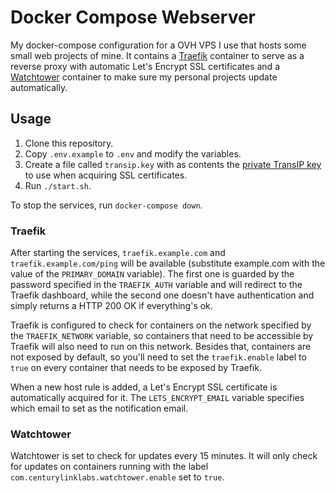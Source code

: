 # Docker Compose Webserver

My docker-compose configuration for a OVH VPS I use that hosts some small web projects of mine. It contains a [Traefik](https://traefik.io/) container to serve as a reverse proxy with automatic Let's Encrypt SSL certificates and a [Watchtower](https://github.com/v2tec/watchtower) container to make sure my personal projects update automatically.

## Usage

1. Clone this repository.
2. Copy `.env.example` to `.env` and modify the variables.
3. Create a file called `transip.key` with as contents the [private TransIP key](https://www.transip.nl/cp/account/api/) to use when acquiring SSL certificates.
4. Run `./start.sh`.

To stop the services, run `docker-compose down`.

### Traefik

After starting the services, `traefik.example.com` and `traefik.example.com/ping` will be available (substitute example.com with the value of the `PRIMARY_DOMAIN` variable). The first one is guarded by the password specified in the `TRAEFIK_AUTH` variable and will redirect to the Traefik dashboard, while the second one doesn't have authentication and simply returns a HTTP 200 OK if everything's ok.

Traefik is configured to check for containers on the network specified by the `TRAEFIK_NETWORK` variable, so containers that need to be accessible by Traefik will also need to run on this network. Besides that, containers are not exposed by default, so you'll need to set the `traefik.enable` label to `true` on every container that needs to be exposed by Traefik.

When a new host rule is added, a Let's Encrypt SSL certificate is automatically acquired for it. The `LETS_ENCRYPT_EMAIL` variable specifies which email to set as the notification email.

### Watchtower

Watchtower is set to check for updates every 15 minutes. It will only check for updates on containers running with the label `com.centurylinklabs.watchtower.enable` set to `true`.
